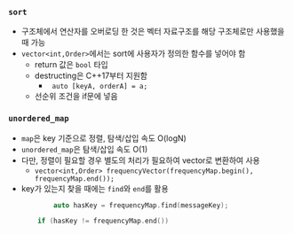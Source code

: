 ### `sort`
- 구조체에서 연산자를 오버로딩 한 것은 벡터 자료구조를 해당 구조체로만 사용했을 때 가능
- `vector<int,Order>`에서는 sort에 사용자가 정의한 함수를 넣어야 함
    - return 값은 `bool` 타입
    - destructing은 C++17부터 지원함
        - ` auto [keyA, orderA] = a;`
    - 선순위 조건을 if문에 넣음

### `unordered_map`
-  `map`은 key 기준으로 정렬, 탐색/삽입 속도 O(logN)
- `unordered_map`은 탐색/삽입 속도 O(1)
- 다만, 정렬이 필요할 경우 별도의 처리가 필요하여 vector로 변환하여 사용
    - `vector<int,Order> frequencyVector(frequencyMap.begin(), frequencyMap.end());`
- key가 있는지 찾을 때에는 `find`와 `end`를 활용
    ```c++
            auto hasKey = frequencyMap.find(messageKey);

        if (hasKey != frequencyMap.end())
    ```

